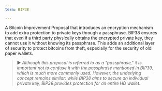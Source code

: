 ```yaml
---
term: BIP38

---
```

A Bitcoin Improvement Proposal that introduces an encryption mechanism to add extra protection to private keys through a passphrase. BIP38 ensures that even if a third party physically obtains the encrypted private key, they cannot use it without knowing its passphrase. This adds an additional layer of security to protect bitcoins from theft, especially for the security of old paper wallets.

> ► *Although this proposal is referred to as a "passphrase," it is important not to confuse it with the passphrase mentioned in BIP39, which is much more commonly used. However, the underlying concept remains similar: while BIP38 aims to secure an individual private key, BIP39 provides protection for an entire HD wallet.*